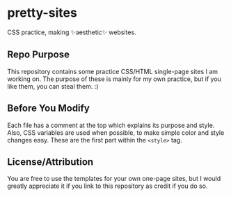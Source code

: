 # pretty-sites
CSS practice, making ✨aesthetic✨ websites.

## Repo Purpose
This repository contains some practice CSS/HTML single-page sites I am working on. The purpose of these is mainly for my own practice, but if you like them, you can steal them. :)

## Before You Modify
Each file has a comment at the top which explains its purpose and style. Also, CSS variables are used when possible, to make simple color and style changes easy. These are the first part within the `<style>` tag.

## License/Attribution
You are free to use the templates for your own one-page sites, but I would greatly appreciate it if you link to this repository as credit if you do so. 